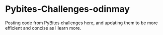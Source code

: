 # Pybites-Challenges-odinmay
 Posting code from PyBites challenges here, and updating them to be more efficient and concise as I learn more.
